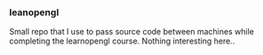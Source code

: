 ### leanopengl
Small repo that I use to pass source code between machines while completing the learnopengl course. Nothing interesting here..